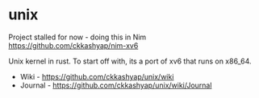 unix
====


Project stalled for now - doing this in Nim  https://github.com/ckkashyap/nim-xv6

Unix kernel in rust.
To start off with, its a port of xv6 that runs on x86_64.

* Wiki - https://github.com/ckkashyap/unix/wiki
* Journal - https://github.com/ckkashyap/unix/wiki/Journal
